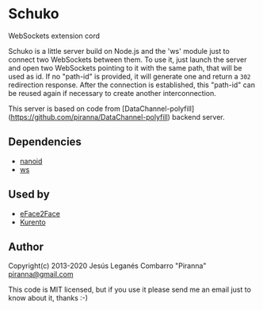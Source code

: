 Schuko
======

WebSockets extension cord

Schuko is a little server build on Node.js and the 'ws' module just to connect
two WebSockets between them. To use it, just launch the server and open two
WebSockets pointing to it with the same path, that will be used as id. If no
"path-id" is provided, it will generate one and return a `302` redirection
response. After the connection is established, this "path-id" can be reused
again if necessary to create another interconnection.

This server is based on code from [DataChannel-polyfill]
(https://github.com/piranna/DataChannel-polyfill) backend server.

Dependencies
------------

* [nanoid](https://github.com/ai/nanoid)
* [ws](http://einaros.github.com/ws)

Used by
-------

* [eFace2Face](http://www.eface2face.com)
* [Kurento](http://www.kurento.com)

Author
------

Copyright(c) 2013-2020 Jesús Leganés Combarro "Piranna" <piranna@gmail.com>

This code is MIT licensed, but if you use it please send me an email just to
know about it, thanks :-)
